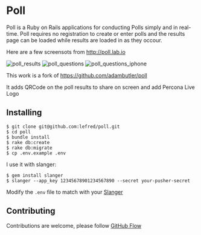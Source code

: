# Poll

Poll is a Ruby on Rails applications for conducting Polls simply and in real-time. Poll requires no registration to create or enter polls and the results page can be loaded while results are loaded in as they occour.

Here are a few screensots from http://poll.lab.io

![poll_results](https://cloud.githubusercontent.com/assets/609675/14274324/e4cde01a-fb10-11e5-9069-36613f8ef245.png)
![poll_questions](https://cloud.githubusercontent.com/assets/609675/14274325/e4d0a3cc-fb10-11e5-8223-f4d139edb9f1.png)
![poll_questions_iphone](https://cloud.githubusercontent.com/assets/609675/14274326/e4d3c4bc-fb10-11e5-9b46-1b501c01b9b1.png)

This work is a fork of https://github.com/adambutler/poll

It adds QRCode on the poll results to share on screen and add Percona Live Logo

## Installing

```
$ git clone git@github.com:lefred/poll.git
$ cd poll
$ bundle install
$ rake db:create
$ rake db:migrate
$ cp .env.example .env
```

I use it with slanger:

```
$ gem install slanger
$ slanger --app_key 12345678901234567890 --secret your-pusher-secret
```

Modify the `.env` file to match with your  [Slanger](https://github.com/stevegraham/slanger)


## Contributing

Contributions are welcome, please follow [GitHub Flow](https://guides.github.com/introduction/flow/index.html)

